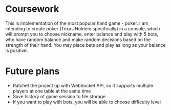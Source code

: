 # Coursework
This is implementation of the most popular hand game - poker. I am intending to create poker (Texas Holdem specifically) in a console, which will prompt you to choose  nickname, enter balance and play with 5 bots, who have random balance and make random decisions based on the strength of their hand. You may place bets and play as long as your balance is positive.   
# Future plans
* Ratchet the project up with WebSocket API, so it supports multiple players at one table at the same time
* Save history of game session to file storage
* If you want to play with bots, you will be able to choose difficulty level
